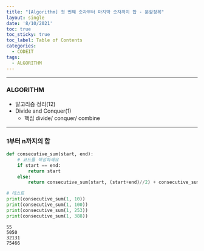 ```yaml
---
title: "[Algorithm] 첫 번째 숫자부터 마지막 숫자까지 합 - 분할정복"
layout: single
date: '8/10/2021'
toc: true
toc_sticky: true
toc_label: Table of Contents
categories:
  - CODEIT
tags:
  - ALGORITHM
---
```


---
### ALGORITHM
* 알고리즘 정리(12)
* Divide and Conquer(1)
  * 핵심 divide/ conquer/ combine

---

### 1부터 n까지의 합


```python
def consecutive_sum(start, end):
    # 코드를 작성하세요
    if start == end:
        return start
    else:
        return consecutive_sum(start, (start+end)//2) + consecutive_sum((start+end)//2+1, end)

# 테스트
print(consecutive_sum(1, 10))
print(consecutive_sum(1, 100))
print(consecutive_sum(1, 253))
print(consecutive_sum(1, 388))
```

    55
    5050
    32131
    75466


